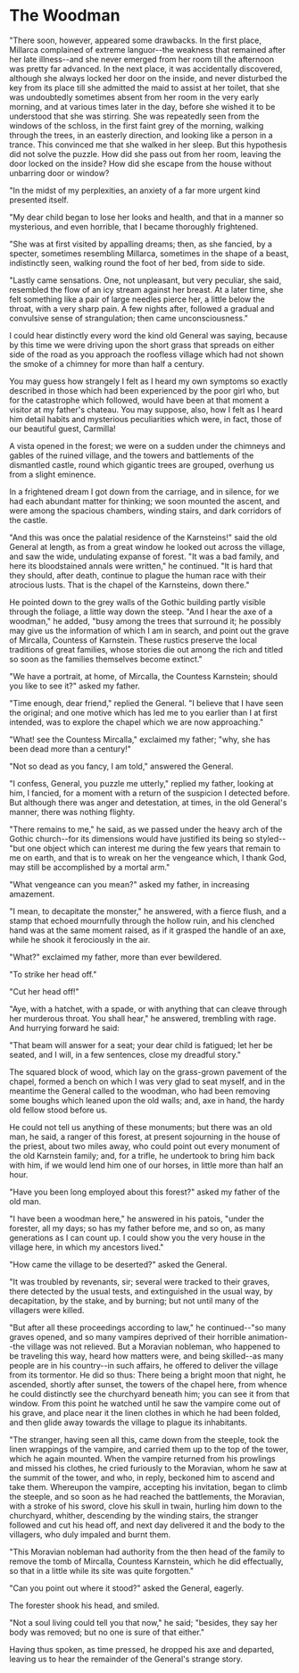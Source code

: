 # The Woodman

"There soon, however, appeared some drawbacks. In the first place,
Millarca complained of extreme languor--the weakness that remained after
her late illness--and she never emerged from her room till the afternoon
was pretty far advanced. In the next place, it was accidentally
discovered, although she always locked her door on the inside, and never
disturbed the key from its place till she admitted the maid to assist at
her toilet, that she was undoubtedly sometimes absent from her room in
the very early morning, and at various times later in the day, before
she wished it to be understood that she was stirring. She was repeatedly
seen from the windows of the schloss, in the first faint grey of the
morning, walking through the trees, in an easterly direction, and
looking like a person in a trance. This convinced me that she walked in
her sleep. But this hypothesis did not solve the puzzle. How did she
pass out from her room, leaving the door locked on the inside? How did
she escape from the house without unbarring door or window?

"In the midst of my perplexities, an anxiety of a far more urgent kind
presented itself.

"My dear child began to lose her looks and health, and that in a manner
so mysterious, and even horrible, that I became thoroughly frightened.

"She was at first visited by appalling dreams; then, as she fancied, by
a specter, sometimes resembling Millarca, sometimes in the shape of a
beast, indistinctly seen, walking round the foot of her bed, from
side to side.

"Lastly came sensations. One, not unpleasant, but very peculiar, she
said, resembled the flow of an icy stream against her breast. At a later
time, she felt something like a pair of large needles pierce her, a
little below the throat, with a very sharp pain. A few nights after,
followed a gradual and convulsive sense of strangulation; then came
unconsciousness."

I could hear distinctly every word the kind old General was saying,
because by this time we were driving upon the short grass that spreads
on either side of the road as you approach the roofless village which
had not shown the smoke of a chimney for more than half a century.

You may guess how strangely I felt as I heard my own symptoms so exactly
described in those which had been experienced by the poor girl who, but
for the catastrophe which followed, would have been at that moment a
visitor at my father's chateau. You may suppose, also, how I felt as I
heard him detail habits and mysterious peculiarities which were, in
fact, those of our beautiful guest, Carmilla!

A vista opened in the forest; we were on a sudden under the chimneys and
gables of the ruined village, and the towers and battlements of the
dismantled castle, round which gigantic trees are grouped, overhung us
from a slight eminence.

In a frightened dream I got down from the carriage, and in silence, for
we had each abundant matter for thinking; we soon mounted the ascent,
and were among the spacious chambers, winding stairs, and dark
corridors of the castle.

"And this was once the palatial residence of the Karnsteins!" said the
old General at length, as from a great window he looked out across the
village, and saw the wide, undulating expanse of forest. "It was a bad
family, and here its bloodstained annals were written," he continued.
"It is hard that they should, after death, continue to plague the human
race with their atrocious lusts. That is the chapel of the Karnsteins,
down there."

He pointed down to the grey walls of the Gothic building partly visible
through the foliage, a little way down the steep. "And I hear the axe of
a woodman," he added, "busy among the trees that surround it; he
possibly may give us the information of which I am in search, and point
out the grave of Mircalla, Countess of Karnstein. These rustics preserve
the local traditions of great families, whose stories die out among the
rich and titled so soon as the families themselves become extinct."

"We have a portrait, at home, of Mircalla, the Countess Karnstein;
should you like to see it?" asked my father.

"Time enough, dear friend," replied the General. "I believe that I have
seen the original; and one motive which has led me to you earlier than I
at first intended, was to explore the chapel which we are now
approaching."

"What! see the Countess Mircalla," exclaimed my father; "why, she has
been dead more than a century!"

"Not so dead as you fancy, I am told," answered the General.

"I confess, General, you puzzle me utterly," replied my father, looking
at him, I fancied, for a moment with a return of the suspicion I
detected before. But although there was anger and detestation, at times,
in the old General's manner, there was nothing flighty.

"There remains to me," he said, as we passed under the heavy arch of
the Gothic church--for its dimensions would have justified its being so
styled--"but one object which can interest me during the few years that
remain to me on earth, and that is to wreak on her the vengeance which,
I thank God, may still be accomplished by a mortal arm."

"What vengeance can you mean?" asked my father, in increasing amazement.

"I mean, to decapitate the monster," he answered, with a fierce flush,
and a stamp that echoed mournfully through the hollow ruin, and his
clenched hand was at the same moment raised, as if it grasped the handle
of an axe, while he shook it ferociously in the air.

"What?" exclaimed my father, more than ever bewildered.

"To strike her head off."

"Cut her head off!"

"Aye, with a hatchet, with a spade, or with anything that can cleave
through her murderous throat. You shall hear," he answered, trembling
with rage. And hurrying forward he said:

"That beam will answer for a seat; your dear child is fatigued; let her
be seated, and I will, in a few sentences, close my dreadful story."

The squared block of wood, which lay on the grass-grown pavement of the
chapel, formed a bench on which I was very glad to seat myself, and in
the meantime the General called to the woodman, who had been removing
some boughs which leaned upon the old walls; and, axe in hand, the hardy
old fellow stood before us.

He could not tell us anything of these monuments; but there was an old
man, he said, a ranger of this forest, at present sojourning in the
house of the priest, about two miles away, who could point out every
monument of the old Karnstein family; and, for a trifle, he undertook
to bring him back with him, if we would lend him one of our horses, in
little more than half an hour.

"Have you been long employed about this forest?" asked my father of the
old man.

"I have been a woodman here," he answered in his patois, "under the
forester, all my days; so has my father before me, and so on, as many
generations as I can count up. I could show you the very house in the
village here, in which my ancestors lived."

"How came the village to be deserted?" asked the General.

"It was troubled by revenants, sir; several were tracked to their
graves, there detected by the usual tests, and extinguished in the usual
way, by decapitation, by the stake, and by burning; but not until many
of the villagers were killed.

"But after all these proceedings according to law," he continued--"so
many graves opened, and so many vampires deprived of their horrible
animation--the village was not relieved. But a Moravian nobleman, who
happened to be traveling this way, heard how matters were, and being
skilled--as many people are in his country--in such affairs, he offered
to deliver the village from its tormentor. He did so thus: There being a
bright moon that night, he ascended, shortly after sunset, the towers of
the chapel here, from whence he could distinctly see the churchyard
beneath him; you can see it from that window. From this point he watched
until he saw the vampire come out of his grave, and place near it the
linen clothes in which he had been folded, and then glide away towards
the village to plague its inhabitants.

"The stranger, having seen all this, came down from the steeple, took
the linen wrappings of the vampire, and carried them up to the top of
the tower, which he again mounted. When the vampire returned from his
prowlings and missed his clothes, he cried furiously to the Moravian,
whom he saw at the summit of the tower, and who, in reply, beckoned him
to ascend and take them. Whereupon the vampire, accepting his
invitation, began to climb the steeple, and so soon as he had reached
the battlements, the Moravian, with a stroke of his sword, clove his
skull in twain, hurling him down to the churchyard, whither, descending
by the winding stairs, the stranger followed and cut his head off, and
next day delivered it and the body to the villagers, who duly impaled
and burnt them.

"This Moravian nobleman had authority from the then head of the family
to remove the tomb of Mircalla, Countess Karnstein, which he did
effectually, so that in a little while its site was quite forgotten."

"Can you point out where it stood?" asked the General, eagerly.

The forester shook his head, and smiled.

"Not a soul living could tell you that now," he said; "besides, they say
her body was removed; but no one is sure of that either."

Having thus spoken, as time pressed, he dropped his axe and departed,
leaving us to hear the remainder of the General's strange story.

